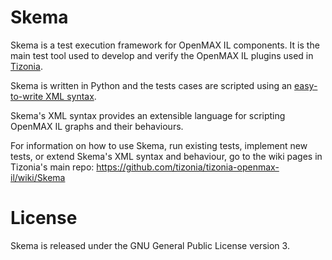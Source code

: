 # Skema

Skema is a test execution framework for OpenMAX IL components. It is the main
test tool used to develop and verify the OpenMAX IL plugins used in
[Tizonia](http://github.com/tizonia/tizonia-openmax-il/).

Skema is written in Python and the tests cases are scripted using an
[easy-to-write XML
syntax](http://github.com/tizonia/tizonia-openmax-il/wiki/Mp3Playback101).

Skema's XML syntax provides an extensible language for scripting OpenMAX IL
graphs and their behaviours.

For information on how to use Skema, run existing tests, implement new tests,
or extend Skema's XML syntax and behaviour, go to the wiki pages in Tizonia's
main repo: https://github.com/tizonia/tizonia-openmax-il/wiki/Skema

# License

Skema is released under the GNU General Public License version 3.
